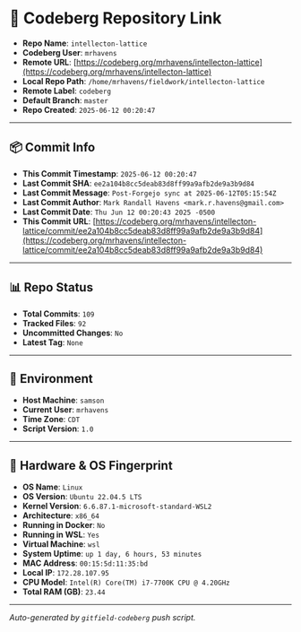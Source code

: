 # 🔗 Codeberg Repository Link

- **Repo Name**: `intellecton-lattice`
- **Codeberg User**: `mrhavens`
- **Remote URL**: [https://codeberg.org/mrhavens/intellecton-lattice](https://codeberg.org/mrhavens/intellecton-lattice)
- **Local Repo Path**: `/home/mrhavens/fieldwork/intellecton-lattice`
- **Remote Label**: `codeberg`
- **Default Branch**: `master`
- **Repo Created**: `2025-06-12 00:20:47`

---

## 📦 Commit Info

- **This Commit Timestamp**: `2025-06-12 00:20:47`
- **Last Commit SHA**: `ee2a104b8cc5deab83d8ff99a9afb2de9a3b9d84`
- **Last Commit Message**: `Post-Forgejo sync at 2025-06-12T05:15:54Z`
- **Last Commit Author**: `Mark Randall Havens <mark.r.havens@gmail.com>`
- **Last Commit Date**: `Thu Jun 12 00:20:43 2025 -0500`
- **This Commit URL**: [https://codeberg.org/mrhavens/intellecton-lattice/commit/ee2a104b8cc5deab83d8ff99a9afb2de9a3b9d84](https://codeberg.org/mrhavens/intellecton-lattice/commit/ee2a104b8cc5deab83d8ff99a9afb2de9a3b9d84)

---

## 📊 Repo Status

- **Total Commits**: `109`
- **Tracked Files**: `92`
- **Uncommitted Changes**: `No`
- **Latest Tag**: `None`

---

## 🧭 Environment

- **Host Machine**: `samson`
- **Current User**: `mrhavens`
- **Time Zone**: `CDT`
- **Script Version**: `1.0`

---

## 🧬 Hardware & OS Fingerprint

- **OS Name**: `Linux`
- **OS Version**: `Ubuntu 22.04.5 LTS`
- **Kernel Version**: `6.6.87.1-microsoft-standard-WSL2`
- **Architecture**: `x86_64`
- **Running in Docker**: `No`
- **Running in WSL**: `Yes`
- **Virtual Machine**: `wsl`
- **System Uptime**: `up 1 day, 6 hours, 53 minutes`
- **MAC Address**: `00:15:5d:11:35:bd`
- **Local IP**: `172.28.107.95`
- **CPU Model**: `Intel(R) Core(TM) i7-7700K CPU @ 4.20GHz`
- **Total RAM (GB)**: `23.44`

---

_Auto-generated by `gitfield-codeberg` push script._
